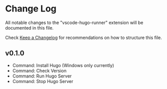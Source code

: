 # Change Log

All notable changes to the "vscode-hugo-runner" extension will be documented in this file.

Check [Keep a Changelog](http://keepachangelog.com/) for recommendations on how to structure this file.

## v0.1.0

- Command: Install Hugo (Windows only currently)
- Command: Check Version
- Command: Run Hugo Server
- Command: Stop Hugo Server
